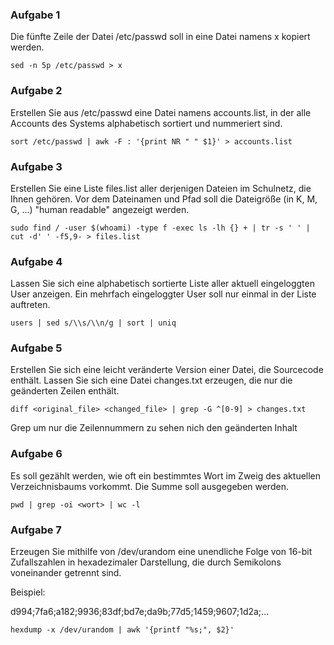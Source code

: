 ### Aufgabe 1

Die fünfte Zeile der Datei /etc/passwd soll in eine Datei namens x kopiert werden.

```
sed -n 5p /etc/passwd > x
```

### Aufgabe 2

Erstellen Sie aus /etc/passwd eine Datei namens accounts.list, in der alle Accounts des Systems alphabetisch sortiert und nummeriert sind.

```
sort /etc/passwd | awk -F : '{print NR " " $1}' > accounts.list
```

### Aufgabe 3

Erstellen Sie eine Liste files.list aller derjenigen Dateien im Schulnetz, die Ihnen gehören. Vor dem Dateinamen und Pfad soll die Dateigröße (in K, M, G, ...) "human readable" angezeigt werden.

```
sudo find / -user $(whoami) -type f -exec ls -lh {} + | tr -s ' ' | cut -d' ' -f5,9- > files.list
```

### Aufgabe 4

Lassen Sie sich eine alphabetisch sortierte Liste aller aktuell eingeloggten User anzeigen. Ein mehrfach eingeloggter User soll nur einmal in der Liste auftreten.

```
users | sed s/\\s/\\n/g | sort | uniq
```

### Aufgabe 5

Erstellen Sie sich eine leicht veränderte Version einer Datei, die Sourcecode enthält. Lassen Sie sich eine Datei changes.txt erzeugen, die nur die geänderten Zeilen enthält.

```
diff <original_file> <changed_file> | grep -G ^[0-9] > changes.txt
```

Grep um nur die Zeilennummern zu sehen nich den geänderten Inhalt

### Aufgabe 6

Es soll gezählt werden, wie oft ein bestimmtes Wort im Zweig des aktuellen Verzeichnisbaums vorkommt. Die Summe soll ausgegeben werden.

```
pwd | grep -oi <wort> | wc -l
```

### Aufgabe 7

Erzeugen Sie mithilfe von /dev/urandom eine unendliche Folge von 16-bit Zufallszahlen in hexadezimaler Darstellung, die durch Semikolons voneinander getrennt sind.

Beispiel:

d994;7fa6;a182;9936;83df;bd7e;da9b;77d5;1459;9607;1d2a;...

```
hexdump -x /dev/urandom | awk '{printf "%s;", $2}'
```